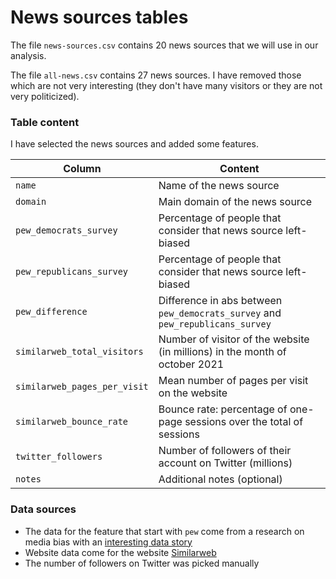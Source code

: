 # News sources tables

The file `news-sources.csv` contains 20 news sources that we will use in our analysis. 

The file `all-news.csv` contains 27 news sources. I have removed those which are not very interesting (they don't have many visitors or they are not very politicized). 

### Table content

I have selected the news sources and added some features. 

|Column |Content|
|---|---|
|`name`|Name of the news source|
|`domain`|Main domain of the news source|
|`pew_democrats_survey`| Percentage of people that consider that news source left-biased
|`pew_republicans_survey`| Percentage of people that consider that news source left-biased
|`pew_difference`| Difference in abs between `pew_democrats_survey` and `pew_republicans_survey`
|`similarweb_total_visitors`| Number of visitor of the website (in millions) in the month of october 2021
|`similarweb_pages_per_visit`| Mean number of pages per visit on the website
|`similarweb_bounce_rate`| Bounce rate: percentage of one-page sessions over the total of sessions
|`twitter_followers`| Number of followers of their account on Twitter (millions)
|`notes`| Additional notes (optional)


### Data sources

- The data for the feature that start with `pew` come from a research on media bias with an [interesting data story](https://www.pewresearch.org/journalism/2020/01/24/u-s-media-polarization-and-the-2020-election-a-nation-divided/)
- Website data come for the website [Similarweb](similarweb.com)
- The number of followers on Twitter was picked manually 